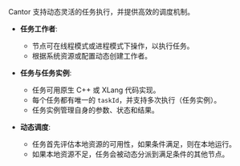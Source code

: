 Cantor 支持动态灵活的任务执行，并提供高效的调度机制。

- **任务工作者**:
  - 节点可在线程模式或进程模式下操作，以执行任务。
  - 根据系统资源或配置动态创建工作者。

- **任务与任务实例**:
  - 任务可用原生 C++ 或 XLang 代码实现。
  - 每个任务都有唯一的 `taskId`，并支持多次执行（任务实例）。
  - 任务实例管理自身的参数、状态和结果。

- **动态调度**:
  - 任务首先评估本地资源的可用性，如果条件满足，则在本地运行。
  - 如果本地资源不足，任务会被动态分派到满足条件的其他节点。